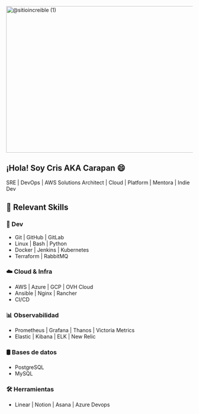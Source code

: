 <img width="1584" height="396" alt="@sitioincreible (1)" src="https://github.com/user-attachments/assets/156a0491-9cf4-4f20-a87b-da6ea392d17f" />

## ¡Hola! Soy Cris AKA Carapan 😄


SRE | DevOps | AWS Solutions Architect | Cloud | Platform | Mentora | Indie Dev

## 🧠 Relevant Skills
### 🔧 Dev
- Git | GitHub | GitLab
- Linux | Bash | Python
- Docker | Jenkins | Kubernetes
- Terraform | RabbitMQ

### ☁️ Cloud & Infra
- AWS | Azure | GCP | OVH Cloud
- Ansible | Nginx | Rancher
- CI/CD 

### 📊 Observabilidad
- Prometheus | Grafana | Thanos | Victoria Metrics
- Elastic | Kibana | ELK | New Relic

### 🛢️ Bases de datos
- PostgreSQL
- MySQL

### 🛠️ Herramientas
- Linear | Notion | Asana | Azure Devops
<!--
**misscarapan/misscarapan** is a ✨ _special_ ✨ repository because its `README.md` (this file) appears on your GitHub profile.

Here are some ideas to get you started:

- 🔭 I’m currently working on ...
- 🌱 I’m currently learning ...
- 👯 I’m looking to collaborate on ...
- 🤔 I’m looking for help with ...
- 💬 Ask me about ...
- 📫 How to reach me: ...
- 😄 Pronouns: ...
- ⚡ Fun fact: ...
-->
